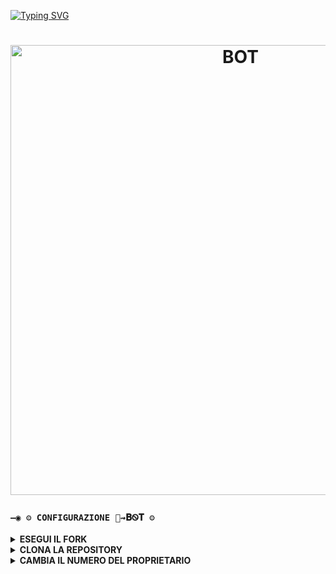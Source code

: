 [![Typing SVG](https://readme-typing-svg.demolab.com?font=Fira+Code&weight=500&size=30&pause=1000&color=F77539&center=true&lines=%F0%9F%A6%9D%F0%9D%91%B7%F0%9D%91%B9%F0%9D%91%B6%F0%9D%91%AA%F0%9D%91%B0%F0%9D%91%B6%F0%9D%91%B5%F0%9D%91%AC%E2%87%9D%F0%9D%90%81%E1%8F%AB%F0%9D%90%93)](https://git.io/typing-svg)
<h1 align="center">
<p>
<img src= "https://telegra.ph/file/bc12386c7355151f41702.jpg" alt="BOT" width="720">
</p>


### `—◉ ⚙️ CONFIGURAZIONE 🦝⇝𝐁Ꮻ𝐓 ⚙️`

<details>
  <summary><b>ESEGUI IL FORK</b></summary>

`USA IL BOTTONE PER ESEGUIRE IL FORK`
  
  <a href="https://github.com/procionelcesso123/procionebot/fork"><img title="bot" src="https://github.com/Alien-alfa/Alien-alfa/blob/beta/img/pngegg.png?raw=true" width="200"></a>
<br>

</details>

<details>
  <summary><b>CLONA LA REPOSITORY</b></summary>

  [qui](https://github.com/procionelcesso123/procionebot/fork)

</details>

<details>
  <summary><b>CAMBIA IL NUMERO DEL PROPRIETARIO</b></summary>

  [qui](https://github.com/procionelcesso123/procionebot/blob/master/config.js)

<details>

## —◉ ⚙️ ATTIVAZIONE 🦝⇝𝐁Ꮻ𝐓 

<details>
  <summary><b>—◉ 🌌 ATTIVA 🦝⇝𝐁Ꮻ𝐓 SU KOYEB 🌌</b></summary>


  [![Attiva su Koyeb](https://www.koyeb.com/static/images/deploy/button.svg)](https://app.koyeb.com/deploy?type=git&repository=github.com//procionebot&branch=master&name=procione.bot)

</details>

<details>
  <summary><b>—◉ 💥 ATTIVA 🦝⇝𝐁Ꮻ𝐓 SU REPLIT 💥</b></summary>


  [![Attiva su Repl.it](https://replit.com/badge/github/Fabri115/BotWhaIta)](https://repl.it/github/procionelcesso123/procionebot)

</details>

<details>
  <summary><b>—◉ 🎗 ATTIVA 🦝⇝𝐁Ꮻ𝐓 SU HEROKU 🎗</b></summary>


  [![Deploy](https://www.herokucdn.com/deploy/button.svg)](https://heroku.com/deploy?template=[https://github.com/procionelcesso123/procionebot])

</details>

<details>
  <summary><b>—◉ 👾 ATTIVA 🦝⇝𝐁Ꮻ𝐓 SU TERMUX 👾</b></summary>


### `—◉ VERSIONE DI TERMUX NECESSARIA: ` 
https://bit.ly/termux119


- DIGITA QUESTI COMANDI:
```bash
termux-setup-storage
```

```bash
pkg upgrade -y && pkg update -y
```

```bash
pkg install git -y
```
  
```bash
pkg install nodejs -y  
```
  
```bash
pkg install ffmpeg -y
```  
  
```bash
pkg install imagemagick -y
``` 

```bash
pkg install yarn
```    

```bash
git clone https://github.com/procionelcesso123/procionebot.git
```
  
```bash
cd procionebot
```  

```bash
yarn install
```

```bash
npm install
```

```bash
npm update
```

```bash
sh start.sh
```

### `—◉ ✔️ PER 24/7 🦝⇝𝐁Ꮻ𝐓 SU TERMUX ✔️`
  
 ```bash
> npm i -g pm2 && pm2 start index.js && pm2 save && pm2 logs
  ```

### `—◉ 👽 PER OTTENERE UN ALTRO CODICE QR 👽`

DIGITA QUESTI COMANDI:
```bash
> cd 
```
```bash
> cd procionebot
```
```bash
> rm -rf MysticSession
```
```bash
> sh start.sh
```
</details>

<details>
  <summary><b>—◉ 💻 ATTIVA 🦝⇝𝐁Ꮻ𝐓 SU WINDOWS/VPS/RDP 💻</b></summary>

* Installa Git [`Click Here`](https://git-scm.com/downloads)
* Installa NodeJS [`Click Here`](https://nodejs.org/en/download)
* Installa FFmpeg [`Click Here`](https://ffmpeg.org/download.html) (**Non dimenticare di aggiungere FFmpeg alle variabili di ambiente PATH**)
* Installa ImageMagick [`Click Here`](https://imagemagick.org/script/download.php)

```bash
git clone https://github.com/procionelcesso123/procionebot
```
```bash
cd procionebot
```
```bash
npm install
```
```bash
npm update
```

---------

### `Run`

```bash
node .
```

</details>


---------
### `—◉ 📝 NOTE 🦝⇝𝐁Ꮻ𝐓 📝`
- IL BOT 𝑷𝑹𝑶𝑪𝑰𝑶𝑵𝑬 E' COMPATIBILE CON WHATSAPP BUSINESS E WHATSAPP NORMALE
- PER BLOCCARE GLI UTENTI IN PRIVATO ESEGUI IL COMANDO .attiva antiprivato
- SE DOVESSI VEDERE I MSG DEL BOT 'IN ATTESA' ELIMINA LA CARTELLA 'MYSTICSESSION' DA BOT ATTIVO
---------

### `—◉ ⚠️ MOD DEVELOPER 🦝⇝𝐁Ꮻ𝐓 ⚠️ `
  <div align="center">
  
| [![procionelcesso123](https://telegra.ph/file/1e7db3fa212a15584fe9d.jpg?size=200)](https://github.com/procionelcesso123) |
|----|
| [꧁𓊈𒆜PROCIONELCESSO𒆜𓊉꧂](https://github.com/procionelcesso123) |
|  𒆜Bug report,updates, news, 𒆜 |
  
  </div>

